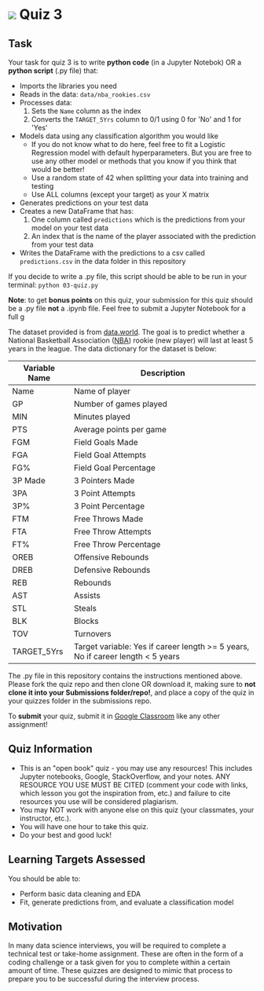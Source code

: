 # ![](https://ga-dash.s3.amazonaws.com/production/assets/logo-9f88ae6c9c3871690e33280fcf557f33.png) Quiz 3  

## Task
Your task for quiz 3 is to write **python code** (in a Jupyter Notebok) OR a **python script** (.py file) that:
- Imports the libraries you need
- Reads in the data: `data/nba_rookies.csv`
- Processes data:
    1. Sets the `Name` column as the index
    2. Converts the `TARGET_5Yrs` column to 0/1 using 0 for 'No' and 1 for 'Yes'
- Models data using any classification algorithm you would like
  - If you do not know what to do here, feel free to fit a Logistic Regression model with default hyperparameters. But you are free to use any other model or methods that you know if you think that would be better!
  - Use a random state of 42 when splitting your data into training and testing
  - Use ALL columns (except your target) as your X matrix
- Generates predictions on your test data
- Creates a new DataFrame that has:
    1. One column called `predictions` which is the predictions from your model on your test data
    2. An index that is the name of the player associated with the prediction from your test data
- Writes the DataFrame with the predictions to a csv called `predictions.csv` in the data folder in this repository

If you decide to write a .py file, this script should be able to be run in your terminal: `python 03-quiz.py`

**Note**: to get **bonus points** on this quiz, your submission for this quiz should be a .py file **not** a .ipynb file. Feel free to submit a Jupyter Notebook for a full g

The dataset provided is from [data.world](https://data.world/exercises/logistic-regression-exercise-1). The goal is to predict whether a National Basketball Association ([NBA](https://www.nba.com/)) rookie (new player) will last at least 5 years in the league. The data dictionary for the dataset is below:

Variable Name | Description
--- | ---
Name | Name of player
GP | Number of games played
MIN | Minutes played
PTS | Average points per game
FGM | Field Goals Made
FGA | Field Goal Attempts
FG% | Field Goal Percentage
3P Made | 3 Pointers Made
3PA | 3 Point Attempts
3P% | 3 Point Percentage
FTM | Free Throws Made
FTA | Free Throw Attempts
FT% | Free Throw Percentage
OREB | Offensive Rebounds
DREB | Defensive Rebounds
REB | Rebounds
AST | Assists
STL | Steals
BLK | Blocks
TOV | Turnovers
TARGET_5Yrs | Target variable: Yes if career length >= 5 years, No if career length < 5 years

The .py file in this repository contains the instructions mentioned above. Please fork the quiz repo and then clone OR download it, making sure to **not clone it into your Submissions folder/repo!**, and place a copy of the quiz in your quizzes folder in the submissions repo.

To **submit** your quiz, submit it in [Google Classroom](https://classroom.google.com) like any other assignment! 

## Quiz Information
- This is an "open book" quiz - you may use any resources! This includes Jupyter notebooks, Google, StackOverflow, and your notes. ANY RESOURCE YOU USE MUST BE CITED (comment your code with links, which lesson you got the inspiration from, etc.) and failure to cite resources you use will be considered plagiarism.
- You may NOT work with anyone else on this quiz (your classmates, your instructor, etc.).
- You will have one hour to take this quiz.
- Do your best and good luck!

## Learning Targets Assessed
You should be able to:
- Perform basic data cleaning and EDA
- Fit, generate predictions from, and evaluate a classification model

## Motivation
In many data science interviews, you will be required to complete a technical test or take-home assignment. These are often in the form of a coding challenge or a task given for you to complete within a certain amount of time. These quizzes are designed to mimic that process to prepare you to be successful during the interview process.
